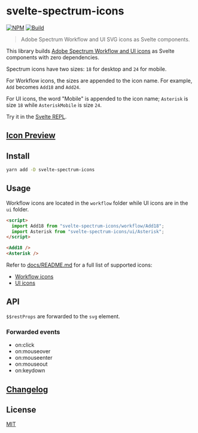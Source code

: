 # svelte-spectrum-icons

[![NPM][npm]][npm-url]
[![Build][build]][build-badge]

> Adobe Spectrum Workflow and UI SVG icons as Svelte components.

This library builds [Adobe Spectrum Workflow and UI icons](https://spectrum.adobe.com/page/icons/) as Svelte components with zero dependencies.

Spectrum icons have two sizes: `18` for desktop and `24` for mobile.

For Workflow icons, the sizes are appended to the icon name. For example, `Add` becomes `Add18` and `Add24`.

For UI icons, the word "Mobile" is appended to the icon name; `Asterisk` is size `18` while `AsteriskMobile` is size `24`.

Try it in the [Svelte REPL](https://svelte.dev/repl/8b2c2ef9ad68426bb320d455026b666e?version=3.24.1).

## [Icon Preview](https://metonym.github.io/svelte-spectrum-icons/)

## Install

```bash
yarn add -D svelte-spectrum-icons
```

## Usage

Workflow icons are located in the `workflow` folder while UI icons are in the `ui` folder.

```html
<script>
  import Add18 from "svelte-spectrum-icons/workflow/Add18";
  import Asterisk from "svelte-spectrum-icons/ui/Asterisk";
</script>

<Add18 />
<Asterisk />
```

Refer to [docs/README.md](docs/README.md) for a full list of supported icons:

- [Workflow icons](docs/README.md#workflow-icons)
- [UI icons](docs/README.md#ui-icons)

## API

`$$restProps` are forwarded to the `svg` element.

### Forwarded events

- on:click
- on:mouseover
- on:mouseenter
- on:mouseout
- on:keydown

## [Changelog](CHANGELOG.md)

## License

[MIT](LICENSE)

[npm]: https://img.shields.io/npm/v/svelte-spectrum-icons.svg?color=blue
[npm-url]: https://npmjs.com/package/svelte-spectrum-icons
[build]: https://travis-ci.com/metonym/svelte-spectrum-icons.svg?branch=master
[build-badge]: https://travis-ci.com/metonym/svelte-spectrum-icons
